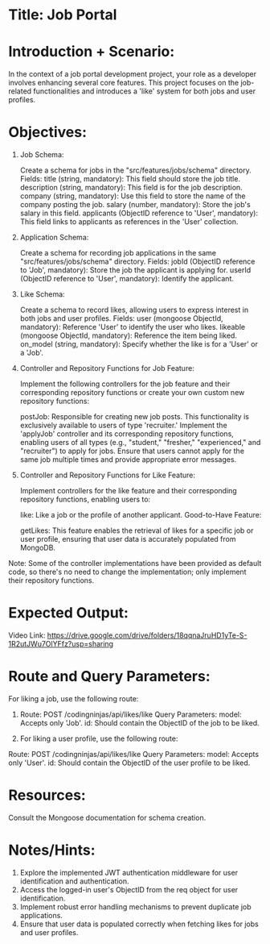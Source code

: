 # Title: Job Portal

# Introduction + Scenario:

In the context of a job portal development project, your role as a developer involves enhancing several core features. This project focuses on the job-related functionalities and introduces a 'like' system for both jobs and user profiles.

# Objectives:

1. Job Schema:

   Create a schema for jobs in the "src/features/jobs/schema" directory.
   Fields:
   title (string, mandatory): This field should store the job title.
   description (string, mandatory): This field is for the job description.
   company (string, mandatory): Use this field to store the name of the company posting the job.
   salary (number, mandatory): Store the job's salary in this field.
   applicants (ObjectID reference to 'User', mandatory): This field links to applicants as references in the 'User' collection.

2. Application Schema:

   Create a schema for recording job applications in the same "src/features/jobs/schema" directory.
   Fields:
   jobId (ObjectID reference to 'Job', mandatory): Store the job the applicant is applying for.
   userId (ObjectID reference to 'User', mandatory): Identify the applicant.

3. Like Schema:

   Create a schema to record likes, allowing users to express interest in both jobs and user profiles.
   Fields:
   user (mongoose ObjectId, mandatory): Reference 'User' to identify the user who likes.
   likeable (mongoose ObjectId, mandatory): Reference the item being liked.
   on_model (string, mandatory): Specify whether the like is for a 'User' or a 'Job'.

4. Controller and Repository Functions for Job Feature:

   Implement the following controllers for the job feature and their corresponding repository functions or create your own custom new repository functions:

   postJob: Responsible for creating new job posts. This functionality is exclusively available to users of type 'recruiter.'
   Implement the 'applyJob' controller and its corresponding repository functions, enabling users of all types (e.g., "student," "fresher," "experienced," and "recruiter") to apply for jobs. Ensure that users cannot apply for the same job multiple times and provide appropriate error messages.

5. Controller and Repository Functions for Like Feature:

   Implement controllers for the like feature and their corresponding repository functions, enabling users to:

   like: Like a job or the profile of another applicant.
   Good-to-Have Feature:

   getLikes: This feature enables the retrieval of likes for a specific job or user profile, ensuring that user data is accurately populated from MongoDB.

Note: Some of the controller implementations have been provided as default code, so there's no need to change the implementation; only implement their repository functions.

# Expected Output:

Video Link: https://drive.google.com/drive/folders/18qqnaJruHD1yTe-S-1R2utJWu7OlYFfz?usp=sharing

# Route and Query Parameters:

For liking a job, use the following route:

1. Route: POST /codingninjas/api/likes/like
   Query Parameters:
   model: Accepts only 'Job'.
   id: Should contain the ObjectID of the job to be liked.

2. For liking a user profile, use the following route:

Route: POST /codingninjas/api/likes/like
Query Parameters:
model: Accepts only 'User'.
id: Should contain the ObjectID of the user profile to be liked.

# Resources:

Consult the Mongoose documentation for schema creation.

# Notes/Hints:

1. Explore the implemented JWT authentication middleware for user identification and authentication.
2. Access the logged-in user's ObjectID from the req object for user identification.
3. Implement robust error handling mechanisms to prevent duplicate job applications.
4. Ensure that user data is populated correctly when fetching likes for jobs and user profiles.
